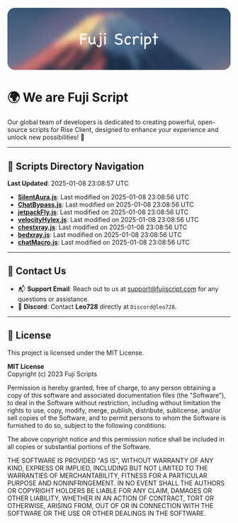 ![Banner](.github/b.webp)

# 🌍 **We are Fuji Script**

Our global team of developers is dedicated to creating powerful, open-source scripts for Rise Client, designed to enhance your experience and unlock new possibilities! 🌟

---
<!-- SCRIPTS_NAVIGATION_START -->
## 📂 **Scripts Directory Navigation**

**Last Updated**: 2025-01-08 23:08:57 UTC

- **[SilentAura.js](scripts/SilentAura.js)**: Last modified on 2025-01-08 23:08:56 UTC
- **[ChatBypass.js](scripts/ChatBypass.js)**: Last modified on 2025-01-08 23:08:56 UTC
- **[jetpackFly.js](scripts/jetpackFly.js)**: Last modified on 2025-01-08 23:08:56 UTC
- **[velocityHylex.js](scripts/velocityHylex.js)**: Last modified on 2025-01-08 23:08:56 UTC
- **[chestxray.js](scripts/chestxray.js)**: Last modified on 2025-01-08 23:08:56 UTC
- **[bedxray.js](scripts/bedxray.js)**: Last modified on 2025-01-08 23:08:56 UTC
- **[chatMacro.js](scripts/chatMacro.js)**: Last modified on 2025-01-08 23:08:56 UTC

<!-- SCRIPTS_NAVIGATION_END -->

---

## 💬 **Contact Us**  
- 📬 **Support Email**: Reach out to us at [support@fujiscript.com](mailto:support@fujiscript.com) for any questions or assistance.  
- 💬 **Discord**: Contact **Leo728** directly at `Discord@leo728`.

---

## 📜 **License**

This project is licensed under the MIT License.  

**MIT License**  
Copyright (c) 2023 Fuji Scripts  

Permission is hereby granted, free of charge, to any person obtaining a copy of this software and associated documentation files (the "Software"), to deal in the Software without restriction, including without limitation the rights to use, copy, modify, merge, publish, distribute, sublicense, and/or sell copies of the Software, and to permit persons to whom the Software is furnished to do so, subject to the following conditions:  

The above copyright notice and this permission notice shall be included in all copies or substantial portions of the Software.  

THE SOFTWARE IS PROVIDED "AS IS", WITHOUT WARRANTY OF ANY KIND, EXPRESS OR IMPLIED, INCLUDING BUT NOT LIMITED TO THE WARRANTIES OF MERCHANTABILITY, FITNESS FOR A PARTICULAR PURPOSE AND NONINFRINGEMENT. IN NO EVENT SHALL THE AUTHORS OR COPYRIGHT HOLDERS BE LIABLE FOR ANY CLAIM, DAMAGES OR OTHER LIABILITY, WHETHER IN AN ACTION OF CONTRACT, TORT OR OTHERWISE, ARISING FROM, OUT OF OR IN CONNECTION WITH THE SOFTWARE OR THE USE OR OTHER DEALINGS IN THE SOFTWARE.  
